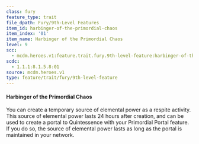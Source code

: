 ```yaml
---
class: fury
feature_type: trait
file_dpath: Fury/9th-Level Features
item_id: harbinger-of-the-primordial-chaos
item_index: '01'
item_name: Harbinger of the Primordial Chaos
level: 9
scc:
  - mcdm.heroes.v1:feature.trait.fury.9th-level-feature:harbinger-of-the-primordial-chaos
scdc:
  - 1.1.1:8.1.5.8:01
source: mcdm.heroes.v1
type: feature/trait/fury/9th-level-feature
---
```


#### Harbinger of the Primordial Chaos

You can create a temporary source of elemental power as a respite activity. This source of elemental power lasts 24 hours after creation, and can be used to create a portal to Quintessence with your Primordial Portal feature. If you do so, the source of elemental power lasts as long as the portal is maintained in your network.
